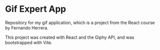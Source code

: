 # Gif Expert App

Repository for my gif application, which is a project from the React course by Fernando Herrera.

This project was created with React and the Giphy API, and was bootstrapped with Vite.
